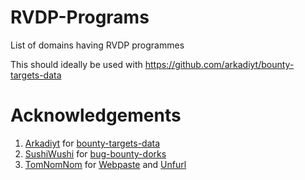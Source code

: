 # RVDP-Programs
List of domains having RVDP programmes

This should ideally be used with https://github.com/arkadiyt/bounty-targets-data 

# Acknowledgements
1. [Arkadiyt](https://twitter.com/arkadiyt) for [bounty-targets-data](https://github.com/arkadiyt/bounty-targets-data)
2. [SushiWushi](https://twitter.com/sushiwushi2) for [bug-bounty-dorks](https://github.com/sushiwushi/bug-bounty-dorks)
3. [TomNomNom](https://twitter.com/TomNomNom) for [Webpaste](https://github.com/tomnomnom/hacks/tree/master/webpaste) and [Unfurl](https://github.com/tomnomnom/hacks/tree/master/unfurl)
